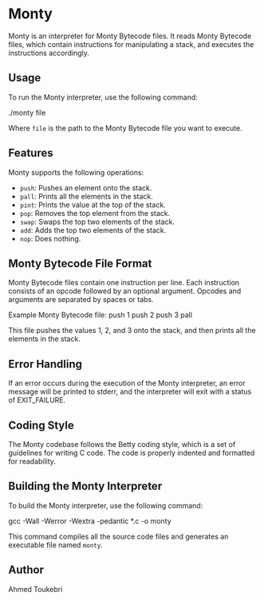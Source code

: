 # Monty

Monty is an interpreter for Monty Bytecode files. It reads Monty Bytecode files, which contain instructions for manipulating a stack, and executes the instructions accordingly.

## Usage

To run the Monty interpreter, use the following command:

./monty file

Where `file` is the path to the Monty Bytecode file you want to execute.

## Features

Monty supports the following operations:

- `push`: Pushes an element onto the stack.
- `pall`: Prints all the elements in the stack.
- `pint`: Prints the value at the top of the stack.
- `pop`: Removes the top element from the stack.
- `swap`: Swaps the top two elements of the stack.
- `add`: Adds the top two elements of the stack.
- `nop`: Does nothing.

## Monty Bytecode File Format

Monty Bytecode files contain one instruction per line. Each instruction consists of an opcode followed by an optional argument. Opcodes and arguments are separated by spaces or tabs.

Example Monty Bytecode file:
push 1
push 2
push 3
pall

This file pushes the values 1, 2, and 3 onto the stack, and then prints all the elements in the stack.

## Error Handling

If an error occurs during the execution of the Monty interpreter, an error message will be printed to stderr, and the interpreter will exit with a status of EXIT_FAILURE.

## Coding Style

The Monty codebase follows the Betty coding style, which is a set of guidelines for writing C code. The code is properly indented and formatted for readability.

## Building the Monty Interpreter

To build the Monty interpreter, use the following command:

gcc -Wall -Werror -Wextra -pedantic *.c -o monty

This command compiles all the source code files and generates an executable file named `monty`.

## Author

Ahmed Toukebri


